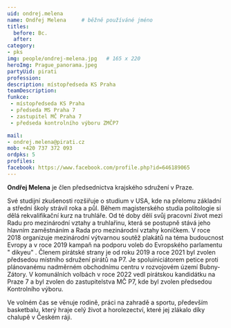 ```yaml
---
uid: ondrej.melena
name: Ondřej Melena  	# běžně používáné jméno
titles:
  before: Bc. 
  after:
category:
- pks
img: people/ondrej-melena.jpg   # 165 x 220
heroImg: Prague_panorama.jpeg
partyUid: pirati
profession: 
description: místopředseda KS Praha
teamDescription:
funkce: 
 - místopředseda KS Praha
 - předseda MS Praha 7
 - zastupitel MČ Praha 7
 - předseda kontrolního výboru ZMČP7

mail:
- ondrej.melena@pirati.cz
mob: +420 737 372 093
ordpks: 5
profiles:
facebook: https://www.facebook.com/profile.php?id=646189065
---
```


**Ondřej Melena** je člen předsednictva krajského sdružení v Praze.

Své studijní zkušenosti rozšiřuje o studium v USA, kde na přelomu základní a střední školy strávil roka a půl. Během magisterského studia politologie si dělá rekvalifikační kurz na truhláře. Od té doby dělí svůj pracovní život mezi Radu pro mezinárodní vztahy a truhlařinu, která se postupně stává jeho hlavním zaměstnáním a Rada pro mezinárodní vztahy koníčkem. V roce 2018 organizuje mezinárodní výtvarnou soutěž plakátů na téma budoucnost Evropy a v roce 2019 kampaň na podporu voleb do Evropského parlamentu " dikyeu" . Členem pirátské strany je od roku 2019 a roce 2021 byl zvolen předsedou místního sdružení pirátů na P7. Je spoluiniciátorem petice proti plánovanému nadměrném obchodnímu centru v rozvojovém území Bubny-Zátory. V komunálních volbách v roce 2022 vedl pirátskou kandidátku na Praze 7 a byl zvolen do zastupitelstva MČ P7, kde byl zvolen předsedou Kontrolního výboru.

Ve volném čas se věnuje rodině, práci na zahradě a sportu, především basketbalu, který hraje celý život a horolezectví, které jej zlákalo díky chalupě v Českém ráji.

